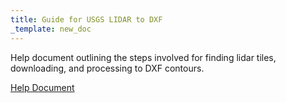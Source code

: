 ```yaml
---
title: Guide for USGS LIDAR to DXF
_template: new_doc
---
```



Help document outlining the steps involved for finding lidar tiles, downloading, and processing to DXF contours.

[Help Document](https://ztools.blob.core.windows.net/$root/GeoSync_Z-Tools_USGS123Guide_DXFContours.pdf)
